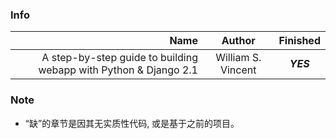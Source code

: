 ### Info

| Name | Author | Finished |
| ----: | :----: | :----: |
| A step-by-step guide to building webapp with Python & Django 2.1 | William S. Vincent | ***YES*** |

### Note 
- “缺”的章节是因其无实质性代码, 或是基于之前的项目。
